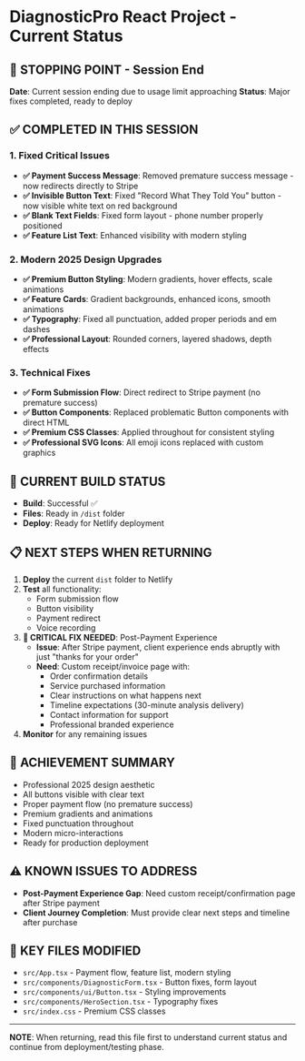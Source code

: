 # DiagnosticPro React Project - Current Status

## 🛑 STOPPING POINT - Session End

**Date**: Current session ending due to usage limit approaching
**Status**: Major fixes completed, ready to deploy

## ✅ COMPLETED IN THIS SESSION

### 1. Fixed Critical Issues
- **✅ Payment Success Message**: Removed premature success message - now redirects directly to Stripe
- **✅ Invisible Button Text**: Fixed "Record What They Told You" button - now visible white text on red background
- **✅ Blank Text Fields**: Fixed form layout - phone number properly positioned
- **✅ Feature List Text**: Enhanced visibility with modern styling

### 2. Modern 2025 Design Upgrades
- **✅ Premium Button Styling**: Modern gradients, hover effects, scale animations
- **✅ Feature Cards**: Gradient backgrounds, enhanced icons, smooth animations
- **✅ Typography**: Fixed all punctuation, added proper periods and em dashes
- **✅ Professional Layout**: Rounded corners, layered shadows, depth effects

### 3. Technical Fixes
- **✅ Form Submission Flow**: Direct redirect to Stripe payment (no premature success)
- **✅ Button Components**: Replaced problematic Button components with direct HTML
- **✅ Premium CSS Classes**: Applied throughout for consistent styling
- **✅ Professional SVG Icons**: All emoji icons replaced with custom graphics

## 🚀 CURRENT BUILD STATUS
- **Build**: Successful ✅
- **Files**: Ready in `/dist` folder
- **Deploy**: Ready for Netlify deployment

## 📋 NEXT STEPS WHEN RETURNING
1. **Deploy** the current `dist` folder to Netlify
2. **Test** all functionality:
   - Form submission flow
   - Button visibility 
   - Payment redirect
   - Voice recording
3. **🚨 CRITICAL FIX NEEDED**: Post-Payment Experience
   - **Issue**: After Stripe payment, client experience ends abruptly with just "thanks for your order"
   - **Need**: Custom receipt/invoice page with:
     - Order confirmation details
     - Service purchased information  
     - Clear instructions on what happens next
     - Timeline expectations (30-minute analysis delivery)
     - Contact information for support
     - Professional branded experience
4. **Monitor** for any remaining issues

## 🎯 ACHIEVEMENT SUMMARY
- Professional 2025 design aesthetic
- All buttons visible with clear text
- Proper payment flow (no premature success)
- Premium gradients and animations
- Fixed punctuation throughout
- Modern micro-interactions
- Ready for production deployment

## ⚠️ KNOWN ISSUES TO ADDRESS
- **Post-Payment Experience Gap**: Need custom receipt/confirmation page after Stripe payment
- **Client Journey Completion**: Must provide clear next steps and timeline after purchase

## 📁 KEY FILES MODIFIED
- `src/App.tsx` - Payment flow, feature list, modern styling
- `src/components/DiagnosticForm.tsx` - Button fixes, form layout
- `src/components/ui/Button.tsx` - Styling improvements
- `src/components/HeroSection.tsx` - Typography fixes
- `src/index.css` - Premium CSS classes

---
**NOTE**: When returning, read this file first to understand current status and continue from deployment/testing phase.